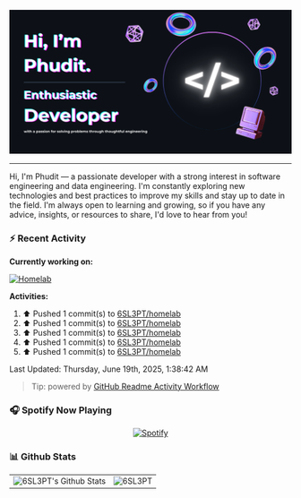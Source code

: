<p align=”center”>
  <a href="https://www.figma.com/community/file/1206877665795271691/readme-github-banner">
    <img src="./public/header.png" >
  </a>
</p>

<hr/>

Hi, I'm Phudit — a passionate developer with a strong interest in software engineering and data engineering. I'm constantly exploring new technologies and best practices to improve my skills and stay up to date in the field. I'm always open to learning and growing, so if you have any advice, insights, or resources to share, I'd love to hear from you!

### ⚡ Recent Activity

**Currently working on:**

[![Homelab](https://svg.bookmark.style/api?url=https://github.com/6sl3pt/homelab?v&mode=dark&style=horizontal)](https://github.com/6sl3pt/homelab)

**Activities:**

<!--RECENT_ACTIVITY:start-->
1. ⬆️ Pushed 1 commit(s) to [6SL3PT/homelab](https://github.com/6SL3PT/homelab)<br>
2. ⬆️ Pushed 1 commit(s) to [6SL3PT/homelab](https://github.com/6SL3PT/homelab)<br>
3. ⬆️ Pushed 1 commit(s) to [6SL3PT/homelab](https://github.com/6SL3PT/homelab)<br>
4. ⬆️ Pushed 1 commit(s) to [6SL3PT/homelab](https://github.com/6SL3PT/homelab)<br>
5. ⬆️ Pushed 1 commit(s) to [6SL3PT/homelab](https://github.com/6SL3PT/homelab)<br>
<!--RECENT_ACTIVITY:end-->

<!--RECENT_ACTIVITY:last_update-->
Last Updated: Thursday, June 19th, 2025, 1:38:42 AM
<!--RECENT_ACTIVITY:last_update_end-->

> Tip: powered by [GitHub Readme Activity Workflow](https://github.com/Readme-Workflows/recent-activity)

### 🎧 Spotify Now Playing

<div align='center'>

[![Spotify](https://spotify-now-playing.6sl3pt.vercel.app/api/spotify?background_color=0d1117&border_color=ffffff)](https://open.spotify.com/user/96gy4zhar68gw9mruqcqmz0s0?si=e75f8952e1fa48aa)

</div>

### 📊 Github Stats

<table align='center'>
  <td><img alt="6SL3PT's Github Stats" src="https://github-readme-stats.6sl3pt.vercel.app/api?username=6SL3PT&show_icons=true&count_private=true&theme=radical" height="192px"/></td>
  <td><img src="https://github-readme-stats.6sl3pt.vercel.app/api/top-langs?username=6SL3PT&langs_count=10&show_icons=true&locale=en&layout=compact&theme=radical" alt="6SL3PT" height="192px"/></td>
</table>
